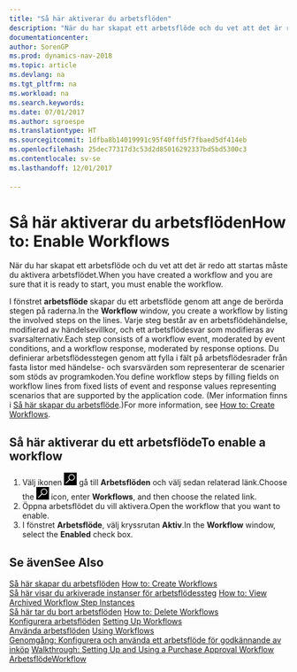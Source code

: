 ```yaml
---
title: "Så här aktiverar du arbetsflöden"
description: "När du har skapat ett arbetsflöde och du vet att det är redo att startas måste du aktivera arbetsflödet."
documentationcenter: 
author: SorenGP
ms.prod: dynamics-nav-2018
ms.topic: article
ms.devlang: na
ms.tgt_pltfrm: na
ms.workload: na
ms.search.keywords: 
ms.date: 07/01/2017
ms.author: sgroespe
ms.translationtype: HT
ms.sourcegitcommit: 1dfba8b14019991c95f40ffd5f7fbaed5df414eb
ms.openlocfilehash: 25dec77317d3c53d2d85016292337bd5bd5300c3
ms.contentlocale: sv-se
ms.lasthandoff: 12/01/2017

---
```

# <a name="how-to-enable-workflows"></a><span data-ttu-id="a2a18-103">Så här aktiverar du arbetsflöden</span><span class="sxs-lookup"><span data-stu-id="a2a18-103">How to: Enable Workflows</span></span>
<span data-ttu-id="a2a18-104">När du har skapat ett arbetsflöde och du vet att det är redo att startas måste du aktivera arbetsflödet.</span><span class="sxs-lookup"><span data-stu-id="a2a18-104">When you have created a workflow and you are sure that it is ready to start, you must enable the workflow.</span></span>  

 <span data-ttu-id="a2a18-105">I fönstret **arbetsflöde** skapar du ett arbetsflöde genom att ange de berörda stegen på raderna.</span><span class="sxs-lookup"><span data-stu-id="a2a18-105">In the **Workflow** window, you create a workflow by listing the involved steps on the lines.</span></span> <span data-ttu-id="a2a18-106">Varje steg består av en arbetsflödehändelse, modifierad av händelsevillkor, och ett arbetsflödesvar som modifieras av svarsalternativ.</span><span class="sxs-lookup"><span data-stu-id="a2a18-106">Each step consists of a workflow event, moderated by event conditions, and a workflow response, moderated by response options.</span></span> <span data-ttu-id="a2a18-107">Du definierar arbetsflödesstegen genom att fylla i fält på arbetsflödesrader från fasta listor med händelse- och svarsvärden som representerar de scenarier som stöds av programkoden.</span><span class="sxs-lookup"><span data-stu-id="a2a18-107">You define workflow steps by filling fields on workflow lines from fixed lists of event and response values representing scenarios that are supported by the application code.</span></span> <span data-ttu-id="a2a18-108">(Mer information finns i [Så här skapar du arbetsflöde](across-how-to-create-workflows.md).)</span><span class="sxs-lookup"><span data-stu-id="a2a18-108">For more information, see [How to: Create Workflows](across-how-to-create-workflows.md).</span></span>  

## <a name="to-enable-a-workflow"></a><span data-ttu-id="a2a18-109">Så här aktiverar du ett arbetsflöde</span><span class="sxs-lookup"><span data-stu-id="a2a18-109">To enable a workflow</span></span>  
1.  <span data-ttu-id="a2a18-110">Välj ikonen ![Söka efter sida eller rapport](media/ui-search/search_small.png "Söka efter sida eller rapport") gå till **Arbetsflöden** och välj sedan relaterad länk.</span><span class="sxs-lookup"><span data-stu-id="a2a18-110">Choose the ![Search for Page or Report](media/ui-search/search_small.png "Search for Page or Report icon") icon, enter **Workflows**, and then choose the related link.</span></span>  
2.  <span data-ttu-id="a2a18-111">Öppna arbetsflödet du vill aktivera.</span><span class="sxs-lookup"><span data-stu-id="a2a18-111">Open the workflow that you want to enable.</span></span>  
3.  <span data-ttu-id="a2a18-112">I fönstret **Arbetsflöde**, välj kryssrutan **Aktiv**.</span><span class="sxs-lookup"><span data-stu-id="a2a18-112">In the **Workflow** window, select the **Enabled** check box.</span></span>  

## <a name="see-also"></a><span data-ttu-id="a2a18-113">Se även</span><span class="sxs-lookup"><span data-stu-id="a2a18-113">See Also</span></span>  
 <span data-ttu-id="a2a18-114">[Så här skapar du arbetsflöden](across-how-to-create-workflows.md) </span><span class="sxs-lookup"><span data-stu-id="a2a18-114">[How to: Create Workflows](across-how-to-create-workflows.md) </span></span>  
 <span data-ttu-id="a2a18-115">[Så här visar du arkiverade instanser för arbetsflödessteg](across-how-to-view-archived-workflow-step-instances.md) </span><span class="sxs-lookup"><span data-stu-id="a2a18-115">[How to: View Archived Workflow Step Instances](across-how-to-view-archived-workflow-step-instances.md) </span></span>  
 <span data-ttu-id="a2a18-116">[Så här tar du bort arbetsflöden](across-how-to-delete-workflows.md) </span><span class="sxs-lookup"><span data-stu-id="a2a18-116">[How to: Delete Workflows](across-how-to-delete-workflows.md) </span></span>  
 <span data-ttu-id="a2a18-117">[Konfigurera arbetsflöden](across-set-up-workflows.md) </span><span class="sxs-lookup"><span data-stu-id="a2a18-117">[Setting Up Workflows](across-set-up-workflows.md) </span></span>  
 <span data-ttu-id="a2a18-118">[Använda arbetsflöden](across-use-workflows.md) </span><span class="sxs-lookup"><span data-stu-id="a2a18-118">[Using Workflows](across-use-workflows.md) </span></span>  
 <span data-ttu-id="a2a18-119">[Genomgång: Konfigurera och använda ett arbetsflöde för godkännande av inköp](walkthrough-setting-up-and-using-a-purchase-approval-workflow.md) </span><span class="sxs-lookup"><span data-stu-id="a2a18-119">[Walkthrough: Setting Up and Using a Purchase Approval Workflow](walkthrough-setting-up-and-using-a-purchase-approval-workflow.md) </span></span>  
 [<span data-ttu-id="a2a18-120">Arbetsflöde</span><span class="sxs-lookup"><span data-stu-id="a2a18-120">Workflow</span></span>](across-workflow.md)   

